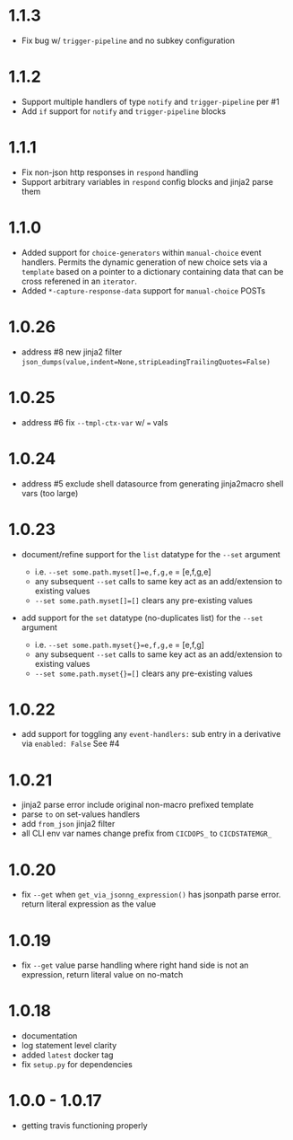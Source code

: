 # 1.1.3
* Fix bug w/ `trigger-pipeline` and no subkey configuration

# 1.1.2
* Support multiple handlers of type `notify` and `trigger-pipeline` per #1
* Add `if` support for `notify` and `trigger-pipeline` blocks

# 1.1.1
* Fix non-json http responses in `respond` handling
* Support arbitrary variables in `respond` config blocks and jinja2 parse them

# 1.1.0
* Added support for `choice-generators` within `manual-choice` event handlers. Permits the dynamic generation of new choice sets via a `template` based on a pointer to a dictionary containing data that can be cross referened in an `iterator`. 
* Added `*-capture-response-data` support for `manual-choice` POSTs
 
# 1.0.26
* address #8 new jinja2 filter `json_dumps(value,indent=None,stripLeadingTrailingQuotes=False)`
 
# 1.0.25
* address #6 fix `--tmpl-ctx-var` w/ `=` vals

# 1.0.24
* address #5 exclude shell datasource from generating jinja2macro shell vars (too large)

# 1.0.23

* document/refine support for the `list` datatype for the `--set` argument
  * i.e. `--set some.path.myset[]=e,f,g,e` = [e,f,g,e]
  * any subsequent `--set` calls to same key act as an add/extension to existing values
  * `--set some.path.myset[]=[]` clears any pre-existing values

* add support for the `set` datatype (no-duplicates list) for the `--set` argument
  * i.e. `--set some.path.myset{}=e,f,g,e` = [e,f,g]
  * any subsequent `--set` calls to same key act as an add/extension to existing values
  * `--set some.path.myset{}=[]` clears any pre-existing values
  
# 1.0.22
* add support for toggling any `event-handlers:` sub entry in a derivative via `enabled: False` See #4

# 1.0.21
* jinja2 parse error include original non-macro prefixed template
* parse `to` on set-values handlers
* add `from_json` jinja2 filter
* all CLI env var names change prefix from `CICDOPS_` to `CICDSTATEMGR_`

# 1.0.20
* fix `--get` when `get_via_jsonng_expression()` has jsonpath parse error. return literal expression as the value
  
# 1.0.19
* fix `--get` value parse handling where right hand side is not an expression, return literal value on no-match

# 1.0.18
* documentation
* log statement level clarity
* added `latest` docker tag
* fix `setup.py` for dependencies

# 1.0.0 - 1.0.17
* getting travis functioning properly